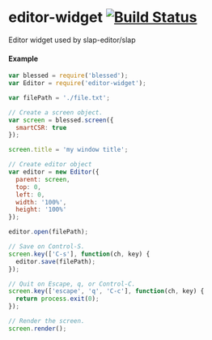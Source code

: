 # editor-widget [![Build Status](https://travis-ci.org/slap-editor/editor-widget.svg?branch=master)](https://travis-ci.org/slap-editor/editor-widget)
Editor widget used by slap-editor/slap

#### Example

```js
var blessed = require('blessed');
var Editor = require('editor-widget');

var filePath = './file.txt';

// Create a screen object.
var screen = blessed.screen({
  smartCSR: true
});

screen.title = 'my window title';

// Create editor object
var editor = new Editor({
  parent: screen,
  top: 0,
  left: 0,
  width: '100%',
  height: '100%'
});

editor.open(filePath);

// Save on Control-S.
screen.key(['C-s'], function(ch, key) {
  editor.save(filePath);
});

// Quit on Escape, q, or Control-C.
screen.key(['escape', 'q', 'C-c'], function(ch, key) {
  return process.exit(0);
});

// Render the screen.
screen.render();

```
